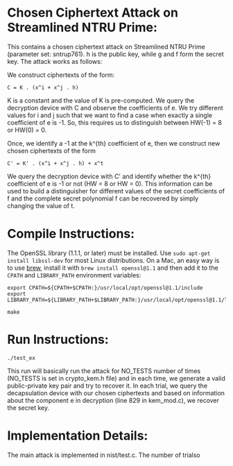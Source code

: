 # Chosen Ciphertext Attack on Streamlined NTRU Prime:

This contains a chosen ciphertext attack on Streamlined NTRU Prime (parameter set: sntrup761).
h is the public key, while g and f form the secret key. The attack works as follows:

We construct ciphertexts of the form:
```
C = K . (x^i + x^j . h)
```
K is a constant and the value of K is pre-computed. We query the decryption device with C and observe the coefficients of e.
We try different values for i and j such that we want to find a case when exactly a single coefficient of e is -1. So, this requires
us to distinguish between HW(-1) = 8 or HW(0) = 0.

Once, we identify a -1 at the k^{th} coefficient of e, then we construct new chosen ciphertexts of the form
```
C' = K' . (x^i + x^j . h) + x^t
```
We query the decryption device with C' and identify whether the k^{th} coefficient of e is -1 or not (HW = 8 or HW = 0). This information can be used to build a distinguisher for different values of the secret coefficients of f and the complete secret
polynomial f can be recovered by simply changing the value of t.

# Compile Instructions:

The OpenSSL library (1.1.1, or later) must be installed. Use `sudo apt-get install libssl-dev` for most Linux distributions.
On a Mac, an easy way is to use [brew](https://brew.sh), install it with `brew install openssl@1.1` and then add it to the
`CPATH` and `LIBRARY_PATH` environment variables:
  ```
  export CPATH=${CPATH+$CPATH:}/usr/local/opt/openssl@1.1/include
  export LIBRARY_PATH=${LIBRARY_PATH+$LIBRARY_PATH:}/usr/local/opt/openssl@1.1/lib
  ```

```
make
```

# Run Instructions:

```
./test_ex
```

This run will basically run the attack for NO_TESTS number of times (NO_TESTS is set in crypto_kem.h file) and in each time, we
generate a valid public-private key pair and try to recover it. In each trial, we query the decapsulation device with our chosen ciphertexts and based on information about the component e in decryption (line 829 in kem_mod.c), we recover the secret key.

# Implementation Details:

The main attack is implemented in nist/test.c. The number of trialso
